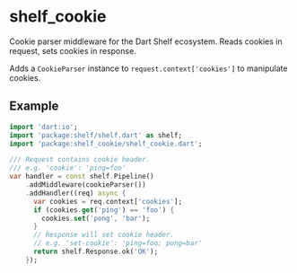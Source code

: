 # shelf_cookie

Cookie parser middleware for the Dart Shelf ecosystem.
Reads cookies in request, sets cookies in response.

Adds a `CookieParser` instance to `request.context['cookies']` to manipulate cookies.

## Example

```dart
import 'dart:io';
import 'package:shelf/shelf.dart' as shelf;
import 'package:shelf_cookie/shelf_cookie.dart';

/// Request contains cookie header.
/// e.g. 'cookie': 'ping=foo'
var handler = const shelf.Pipeline()
    .addMiddleware(cookieParser())
    .addHandler((req) async {
      var cookies = req.context['cookies'];
      if (cookies.get('ping') == 'foo') {
        cookies.set('pong', 'bar');
      }
      // Response will set cookie header.
      // e.g. 'set-cookie': 'ping=foo; pong=bar'
      return shelf.Response.ok('OK');
    });
```
